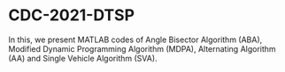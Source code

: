 # CDC-2021-DTSP
In this, we present MATLAB codes of Angle Bisector Algorithm (ABA), Modified Dynamic Programming Algorithm (MDPA), Alternating Algorithm (AA) and Single Vehicle Algorithm (SVA). 
